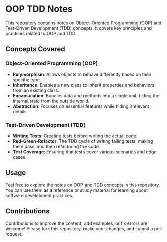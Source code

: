 # OOP TDD Notes

This repository contains notes on Object-Oriented Programming (OOP) and Test-Driven Development (TDD) concepts. It covers key principles and practices related to OOP and TDD.

## Concepts Covered

### Object-Oriented Programming (OOP)
- **Polymorphism**: Allows objects to behave differently based on their specific type.
- **Inheritance**: Enables a new class to inherit properties and behaviors from an existing class.
- **Encapsulation**: Bundles data and methods into a single unit, hiding the internal state from the outside world.
- **Abstraction**: Focuses on essential features while hiding irrelevant details.

### Test-Driven Development (TDD)
- **Writing Tests**: Creating tests before writing the actual code.
- **Red-Green-Refactor**: The TDD cycle of writing failing tests, making them pass, and then refactoring the code.
- **Test Coverage**: Ensuring that tests cover various scenarios and edge cases.

## Usage

Feel free to explore the notes on OOP and TDD concepts in this repository. You can use them as a reference or study material for learning about software development practices.

## Contributions

Contributions to improve the content, add examples, or fix errors are welcome! Please fork this repository, make your changes, and submit a pull request.
